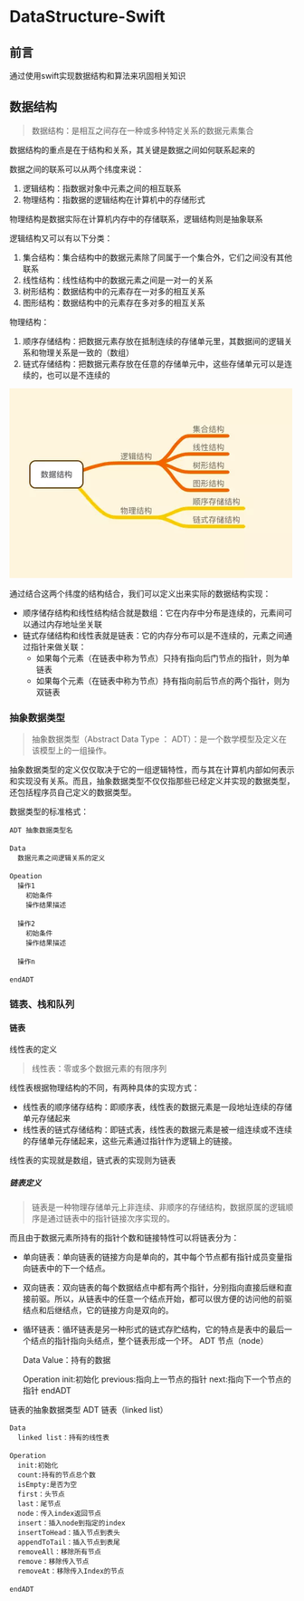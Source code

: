 # DataStructure-Swift
## 前言
通过使用swift实现数据结构和算法来巩固相关知识
## 数据结构
> 数据结构：是相互之间存在一种或多种特定关系的数据元素集合

数据结构的重点是在于结构和关系，其关键是数据之间如何联系起来的

数据之间的联系可以从两个纬度来说：
1. 逻辑结构：指数据对象中元素之间的相互联系
2. 物理结构：指数据的逻辑结构在计算机中的存储形式

物理结构是数据实际在计算机内存中的存储联系，逻辑结构则是抽象联系

逻辑结构又可以有以下分类：
1. 集合结构：集合结构中的数据元素除了同属于一个集合外，它们之间没有其他联系
2. 线性结构：线性结构中的数据元素之间是一对一的关系
3. 树形结构：数据结构中的元素存在一对多的相互关系
4. 图形结构：数据结构中的元素存在多对多的相互关系

物理结构：
1. 顺序存储结构：把数据元素存放在抵制连续的存储单元里，其数据间的逻辑关系和物理关系是一致的（数组）
2. 链式存储结构：把数据元素存放在任意的存储单元中，这些存储单元可以是连续的，也可以是不连续的


![avatar](pic01.png)

通过结合这两个纬度的结构结合，我们可以定义出来实际的数据结构实现：
* 顺序储存结构和线性结构结合就是数组：它在内存中分布是连续的，元素间可以通过内存地址坐关联
* 链式存储结构和线性表就是链表：它的内存分布可以是不连续的，元素之间通过指针来做关联：
  * 如果每个元素（在链表中称为节点）只持有指向后门节点的指针，则为单链表
  * 如果每个元素（在链表中称为节点）持有指向前后节点的两个指针，则为双链表

### 抽象数据类型
>抽象数据类型（Abstract Data Type ： ADT）：是一个数学模型及定义在该模型上的一组操作。

抽象数据类型的定义仅仅取决于它的一组逻辑特性，而与其在计算机内部如何表示和实现没有关系。而且，抽象数据类型不仅仅指那些已经定义并实现的数据类型，还包括程序员自己定义的数据类型。

数据类型的标准格式：

    ADT 抽象数据类型名

    Data
      数据元素之间逻辑关系的定义

    Opeation
      操作1
        初始条件
        操作结果描述

      操作2
        初始条件
        操作结果描述

      操作n

    endADT

### 链表、栈和队列

#### 链表
线性表的定义
> 线性表：零或多个数据元素的有限序列

线性表根据物理结构的不同，有两种具体的实现方式：
* 线性表的顺序储存结构：即顺序表，线性表的数据元素是一段地址连续的存储单元存储起来
* 线性表的链式存储结构：即链式表，线性表的数据元素是被一组连续或不连续的存储单元存储起来，这些元素通过指针作为逻辑上的链接。

线性表的实现就是数组，链式表的实现则为链表

##### 链表定义
> 链表是一种物理存储单元上非连续、非顺序的存储结构，数据原属的逻辑顺序是通过链表中的指针链接次序实现的。

而且由于数据元素所持有的指针个数和链接特性可以将链表分为：
* 单向链表：单向链表的链接方向是单向的，其中每个节点都有指针成员变量指向链表中的下一个结点。
* 双向链表：双向链表的每个数据结点中都有两个指针，分别指向直接后继和直接前驱。所以，从链表中的任意一个结点开始，都可以很方便的访问他的前驱结点和后继结点，它的链接方向是双向的。
* 循环链表：循环链表是另一种形式的链式存贮结构，它的特点是表中的最后一个结点的指针指向头结点，整个链表形成一个环。
    ADT 节点（node）

    Data
      Value：持有的数据

    Operation
      init:初始化
      previous:指向上一节点的指针
      next:指向下一个节点的指针
    endADT

链表的抽象数据类型
    ADT 链表（linked list）

    Data
      linked list：持有的线性表

    Operation
      init:初始化
      count:持有的节点总个数
      isEmpty:是否为空
      first：头节点
      last：尾节点
      node：传入index返回节点
      insert：插入node到指定的index
      insertToHead：插入节点到表头
      appendToTail：插入节点到表尾
      removeAll：移除所有节点
      remove：移除传入节点
      removeAt：移除传入Index的节点

    endADT

  
